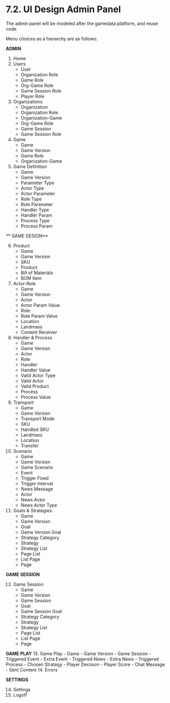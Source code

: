 # 7.2. UI Design Admin Panel

The admin panel will be modeled after the gamedata platform, and reuse code.

Menu choices as a hierarchy are as follows:

**ADMIN**

1. Home
2. Users
   - User
   - Organization Role
   - Game Role
   - Org-Game Role
   - Game Session Role
   - Player Role
3. Organizations
   - Organization
   - Organization Role
   - Organization-Game
   - Org-Game Role
   - Game Session
   - Game Session Role
4. Game
   - Game
   - Game Version
   - Game Role
   - Organization-Game
5. Game Definition
   - Game
   - Game Version
   - Parameter Type
   - Actor Type
   - Actor Parameter
   - Role Type
   - Role Parameter
   - Handler Type
   - Handler Param
   - Process Type
   - Process Param

** GAME DESIGN**

6. Product
   - Game
   - Game Version
   - SKU
   - Product
   - Bill of Materials
   - BOM Item
7. Actor-Role
   - Game
   - Game Version
   - Actor
   - Actor Param Value
   - Role
   - Role Param Value
   - Location
   - Landmass
   - Content Receiver
8. Handler & Process
   - Game
   - Game Version
   - Actor
   - Role
   - Handler
   - Handler Value
   - Valid Actor Type
   - Valid Actor
   - Valid Product
   - Process
   - Process Value
9. Transport
   - Game
   - Game Version
   - Transport Mode
   - SKU
   - Handled SKU
   - Landmass
   - Location
   - Transfer
10. Scenario
    - Game
    - Game Version
    - Game Scenario
    - Event
    - Trigger Fixed
    - Trigger Interval
    - News Message
    - Actor
    - News Actor
    - News Actor Type
11. Goals & Strategies
    - Game
    - Game Version
    - Goal
    - Game Version Goal
    - Strategy Category
    - Strategy
    - Strategy List
    - Page List
    - List Page
    - Page

**GAME SESSION**

12. Game Session
    - Game
    - Game Version
    - Game Session
    - Goal
    - Game Session Goal
    - Strategy Category
    - Strategy
    - Strategy List
    - Page List
    - List Page
    - Page

**GAME PLAY**
13. Game Play
    - Game
    - Game Version
    - Game Session
    - Triggered Event
    - Extra Event
    - Triggered News
    - Extra News
    - Triggered Process
    - Chosen Strategy
    - Player Decision
    - Player Score
    - Chat Message
    - Sent Content
14. Errors
    
**SETTINGS**

14. Settings
15. Logoff